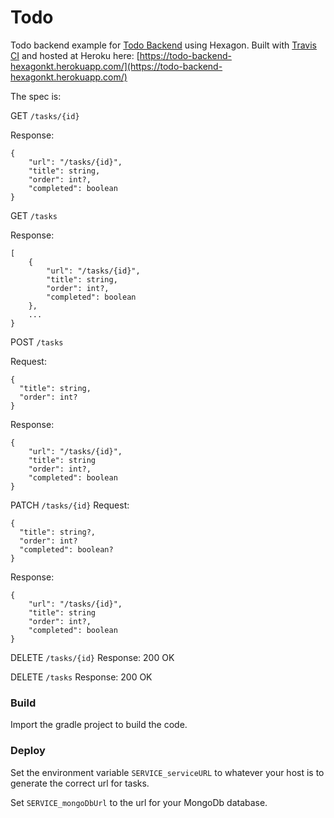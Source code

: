 
# Todo
Todo backend example for [Todo Backend](http://www.todobackend.com/index.html) using Hexagon. Built
with [Travis CI](https://travis-ci.org) and hosted at Heroku here:
[https://todo-backend-hexagonkt.herokuapp.com/](https://todo-backend-hexagonkt.herokuapp.com/)

The spec is:

GET `/tasks/{id}`

Response:
```
{
    "url": "/tasks/{id}",
    "title": string,
    "order": int?,
    "completed": boolean
}
```

GET `/tasks`

Response:
```
[
    {
        "url": "/tasks/{id}",
        "title": string,
        "order": int?,
        "completed": boolean
    },
    ...
}
```

POST `/tasks`

Request:
```
{
  "title": string,
  "order": int?
}
```

Response:
```
{
    "url": "/tasks/{id}",
    "title": string
    "order": int?,
    "completed": boolean
}
```

PATCH `/tasks/{id}`
Request:
```
{
  "title": string?,
  "order": int?
  "completed": boolean?
}
```

Response:
```
{
    "url": "/tasks/{id}",
    "title": string
    "order": int?,
    "completed": boolean
}
```
DELETE `/tasks/{id}`
Response: 200 OK

DELETE `/tasks`
Response: 200 OK

### Build
Import the gradle project to build the code.

### Deploy
Set the environment variable `SERVICE_serviceURL` to whatever your host is
to generate the correct url for tasks.

Set `SERVICE_mongoDbUrl` to the url for your MongoDb database.
